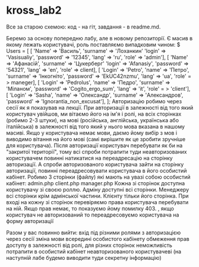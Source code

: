 # kross_lab2 
Все за старою схемою: код - на гіт, завдання - в readme.md.

Беремо за основу попередню лабу, але в новому репозиторії.
Є масив в якому лежать користувачі, роль поставляємо випадковим чином:
$ Users = [
[ 'Name' => 'Василь', 'surname' => 'Лоханкин' 'login' => 'Vasisualiy', 'password' => '12345', 'lang' => 'ru', 'role' => 'admin'],
[ 'Name' => 'Афанасій', 'surname' => 'Цукерберг' 'login' => 'Afanasiy', 'password' => '54321', 'lang' => 'en', 'role' => client],
[ 'Login' => 'Petro', 'name' => 'Петро', 'surname' => 'Інкогніто', 'password' => 'EkUC42nzmu', 'lang' => 'ua', 'role' = > maneger],
[ 'Login' => 'Pedrolus', 'name' => 'Педро', 'surname' => 'Міланом', 'password' => 'Cogito_ergo_sum', 'lang' => 'it', 'role' = > 'client'],
[
'Login' => 'Sasha', 'name' => 'Олександр', 'surname' => 'Александров', 'password' => 'Ignorantia_non_excusat'],
];
Авторизацію робимо через сесії як я показував на лекції.
При авторизації в залежності від того який користувач увійшов, ми вітаємо його на ім'я і ролі, на всіх сторінках (робимо 2-3 штуки), на мові (російська, англійська, українська або італійська) в залежності від того який у нього мова вказана в нашому масиві.
Якщо у користувача немає мови, даємо йому вибір з мов і виводимо вітання на його мові (самі вирішите як це зробити зручніше для користувача).
Після авторизації користувач перебувати як би на "закритої території", тому всі спроби потрапити туди неавторизованих користувачем повинні натикатися на переадресацію на сторінку авторизації. А спроби авторизованого користувача зайти на сторінку авторизації, повинні переадресовувати користувача в його особистий кабінет.
Робимо 3 сторінки (файлу) які мають на увазі собою особистий кабінет:
admin.php
client.php
manager.php
Кожна зі сторінок доступна користувачу зі своєю роллю. Адміну доступні всі сторінки. Менеджеру всі сторінки крім адмінської частини. Клієнту тільки його сторінка. При вході на кожну зі сторінок перевіряємо права користувача перебувати на ній.
Якщо прав немає, то показуємо йому помилку 403. <? Php header ( 'HTTP / 1.0 403 Forbidden');?>,
якщо користувач не авторизований то переадресовуємо користувача на форму авторизації <? php header ( "Location: http://lab2.ua/login.php"); ?>



Разом у вас повинно вийти:
вхід під різними ролями з авторизацією через сесії
зміна мови всередині особистого кабінету
обмеження прав доступу в залежності від ролі, для різних сторінок
неможливість потрапити в особистий кабінет неавторизованого користувачеві (на наступній лабе будемо виводити туди секретну інформацію)
